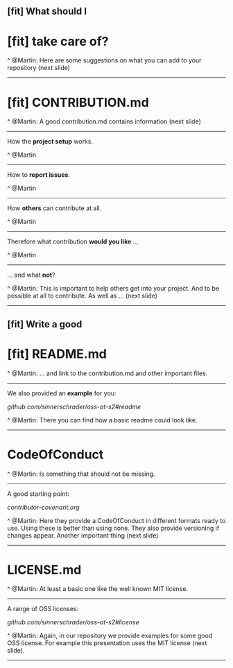## [fit] What should I
# [fit] **take care of**?

^ @Martin: Here are some suggestions on what you can add to your repository (next slide)

---

# [fit] CONTRIBUTION.md

^ @Martin: A good contribution.md contains information (next slide)

---

How the **project setup** works.

^ @Martin

---

How to **report issues**.

^ @Martin

---

How **others** can contribute at all.

^ @Martin

---

Therefore what contribution **would you like** ...

^ @Martin

---

... and what **not**?

^ @Martin: This is important to help others get into your project.
And to be possible at all to contribute.
As well as ... (next slide)

---

## [fit] Write a good
# [fit] **README.md**

^ @Martin: ... and link to the contribution.md and other important files.

---

We also provided an **example** for you:

_github.com/sinnerschrader/oss-at-s2#readme_

^ @Martin: There you can find how a basic readme could look like.

---

# CodeOfConduct

^ @Martin: Is something that should not be missing.

---

A good starting point:

_contributor-covenant.org_

^ @Martin: Here they provide a CodeOfConduct in different formats ready to use.
Using these is better than using none.
They also provide versioning if changes appear.
Another important thing (next slide)

---

# LICENSE.md

^ @Martin: At least a basic one like the well known MIT license.

---

A range of OSS licenses:

_github.com/sinnerschrader/oss-at-s2#license_

^ @Martin: Again, in our repository we provide examples for some good OSS license.
For example this presentation uses the MIT license (next slide).

---

